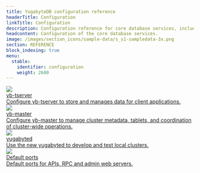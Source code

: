 ```yaml
---
title: YugabyteDB configuration reference
headerTitle: Configuration
linkTitle: Configuration
description: Configuration reference for core database services, including yb-tserver, yb-master, and yugabyted.
headcontent: Configuration of the core database services.
image: /images/section_icons/sample-data/s_s1-sampledata-3x.png
section: REFERENCE
block_indexing: true
menu:
  stable:
    identifier: configuration
    weight: 2600
---
```


<div class="row">

   <div class="col-12 col-md-6 col-lg-12 col-xl-6">
    <a class="section-link icon-offset" href="yb-tserver/">
      <div class="head">
        <img class="icon" src="/images/section_icons/reference/configuration/yb-tserver.png" aria-hidden="true" />
        <div class="title">yb-tserver</div>
      </div>
      <div class="body">
        Configure yb-tserver to store and manages data for client applications.
      </div>
    </a>
  </div>

  <div class="col-12 col-md-6 col-lg-12 col-xl-6">
    <a class="section-link icon-offset" href="yb-master/">
      <div class="head">
        <img class="icon" src="/images/section_icons/reference/configuration/yb-master.png" aria-hidden="true" />
        <div class="title">yb-master</div>
      </div>
      <div class="body">
        Configure yb-master to manage cluster metadata, tablets, and coordination of cluster-wide operations.
      </div>
    </a>
  </div>

  <div class="col-12 col-md-6 col-lg-12 col-xl-6">
    <a class="section-link icon-offset" href="yugabyted/">
      <div class="head">
        <img class="icon" src="/images/section_icons/reference/configuration/yb-master.png" aria-hidden="true" />
        <div class="title">yugabyted</div>
      </div>
      <div class="body">
        Use the new yugabyted to develop and test local clusters.
      </div>
    </a>
  </div>

  <div class="col-12 col-md-6 col-lg-12 col-xl-6">
    <a class="section-link icon-offset" href="default-ports/">
      <div class="head">
        <img class="icon" src="/images/section_icons/reference/configuration/yb-master.png" aria-hidden="true" />
        <div class="title">Default ports</div>
      </div>
      <div class="body">
        Default ports for APIs, RPC and admin web servers.
      </div>
    </a>
  </div>

</div>
